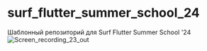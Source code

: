 # surf_flutter_summer_school_24

Шаблонный репозиторий для Surf Flutter Summer School '24
![Screen_recording_23_out](https://github.com/user-attachments/assets/6bc43b27-f071-4b3a-87c3-4e48314148d9)